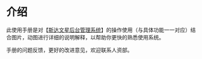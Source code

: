 # 介绍

此使用手册是对【[斯达文星后台管理系统](http://192.168.123.51:8600)】的操作使用（与具体功能一一对应）结合图片，动图进行详细的说明解释，以帮助你更快的熟悉使用系统。

手册的问题反馈，更好的改进意见，欢迎联系人资部。
